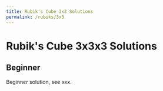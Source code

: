 ```yaml
---
title: Rubik's Cube 3x3 Solutions
permalink: /rubiks/3x3
---
```


# Rubik's Cube 3x3x3 Solutions

## Beginner

Beginner solution, see xxx.